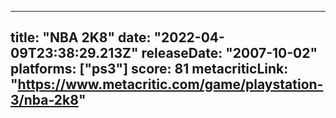 
---
title: "NBA 2K8"
date: "2022-04-09T23:38:29.213Z"
releaseDate: "2007-10-02"
platforms: ["ps3"]
score: 81
metacriticLink: "https://www.metacritic.com/game/playstation-3/nba-2k8"
---
